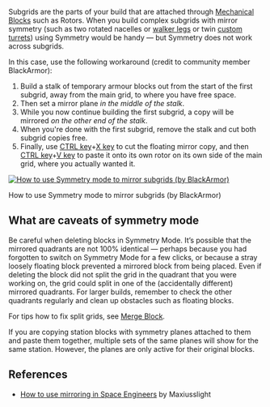 Subgrids are the parts of your build that are attached through [Mechanical Blocks](https://spaceengineers.wiki.gg/wiki/Mechanical_Blocks "Mechanical Blocks") such as Rotors. When you build complex subgrids with mirror symmetry (such as two rotated nacelles or [walker legs](https://spaceengineers.wiki.gg/wiki/Walker "Walker") or twin [custom turrets](https://spaceengineers.wiki.gg/wiki/Custom_Turret_Controller "Custom Turret Controller")) using Symmetry would be handy — but Symmetry does not work across subgrids.

In this case, use the following workaround (credit to community member BlackArmor):

1.  Build a stalk of temporary armour blocks out from the start of the first subgrid, away from the main grid, to where you have free space.
2.  Then set a mirror plane _in the middle of the stalk_.
3.  While you now continue building the first subgrid, a copy will be mirrored _on the other end of the stalk_.
4.  When you're done with the first subgrid, remove the stalk and cut both subgrid copies free.
5.  Finally, use [CTRL key](https://spaceengineers.wiki.gg/wiki/Key_Bindings "Key Bindings")+[X key](https://spaceengineers.wiki.gg/wiki/Key_Bindings "Key Bindings") to cut the floating mirror copy, and then [CTRL key](https://spaceengineers.wiki.gg/wiki/Key_Bindings "Key Bindings")+[V key](https://spaceengineers.wiki.gg/wiki/Key_Bindings "Key Bindings") to paste it onto its own rotor on its own side of the main grid, where you actually wanted it.

[![How to use Symmetry mode to mirror subgrids (by BlackArmor)](https://spaceengineers.wiki.gg/images/thumb/Symmetry-mode-subgrids.png/320px-Symmetry-mode-subgrids.png?cb2176)](https://spaceengineers.wiki.gg/wiki/File:Symmetry-mode-subgrids.png)

How to use Symmetry mode to mirror subgrids (by BlackArmor)

## What are caveats of symmetry mode

Be careful when deleting blocks in Symmetry Mode. It’s possible that the mirrored quadrants are not 100% identical — perhaps because you had forgotten to switch on Symmetry Mode for a few clicks, or because a stray loosely floating block prevented a mirrored block from being placed. Even if deleting the block did not split the grid in the quadrant that you were working on, the grid could split in one of the (accidentally different) mirrored quadrants. For larger builds, remember to check the other quadrants regularly and clean up obstacles such as floating blocks.

For tips how to fix split grids, see [Merge Block](https://spaceengineers.wiki.gg/wiki/Merge_Block "Merge Block").

If you are copying station blocks with symmetry planes attached to them and paste them together, multiple sets of the same planes will show for the same station. However, the planes are only active for their original blocks.

## References

*   [How to use mirroring in Space Engineers](https://youtu.be/jcpzAYBCl-E) by Maxiusslight